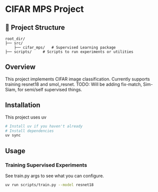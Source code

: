 # CIFAR MPS Project

## 📁 Project Structure

```
root_dir/
├── src/ 
    ├── cifar_mps/   # Supervised Learning package
├── scripts/     # Scripts to run experiments or utilities
```

## Overview

This project implements CIFAR image classification. Currently supports training resnet18 and smol_resnet.
TODO: Will be adding fix-match, Sim-Siam, for semi/self supervised things. 

## Installation

This project uses uv 

```bash
# Install uv if you haven't already
# Install dependencies
uv sync
```

## Usage

### Training Supervised Experiments
See train.py args to see what you can configure.
```bash
uv run scripts/train.py --model resnet18 
```


<!-- ## Project Components

- **`cifar_mps/`** - Core implementation of all cifar related things
- **`scripts/`** - Training scripts and experiment utilities   -->